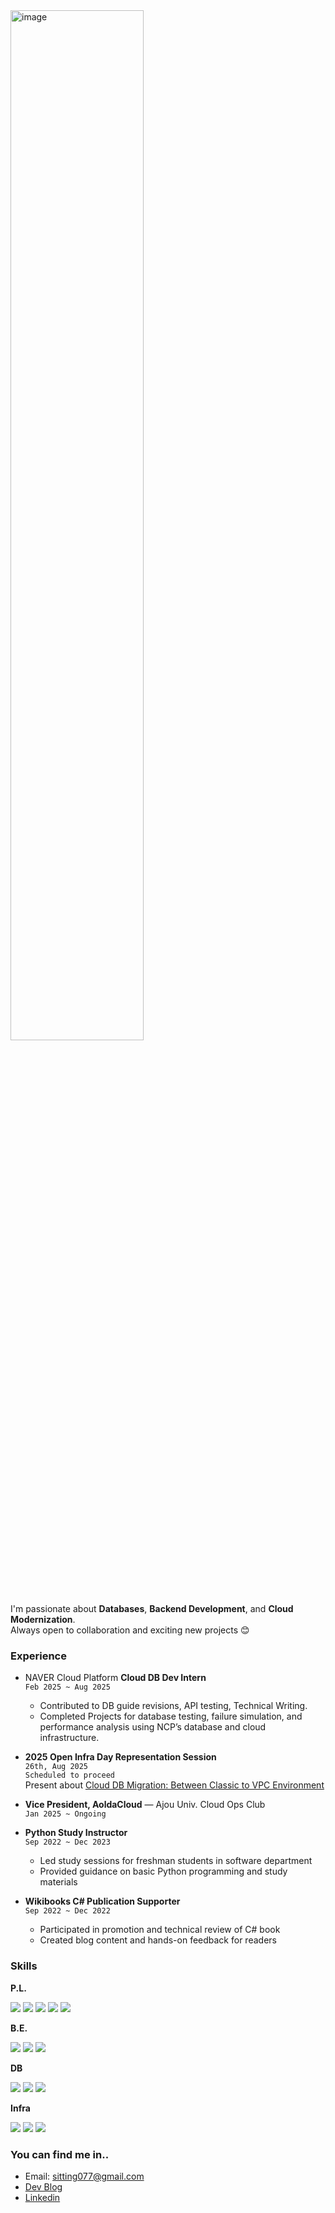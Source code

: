 <img width="65%" alt="image" src="https://github.com/user-attachments/assets/74331dd4-c851-46f3-afe5-a0f046f1aaa8" />

I'm passionate about **Databases**, **Backend Development**, and **Cloud Modernization**.  
Always open to collaboration and exciting new projects 😊

### Experience
- NAVER Cloud Platform **Cloud DB Dev Intern**     
  `Feb 2025 ~ Aug 2025`  
  * Contributed to DB guide revisions, API testing, Technical Writing.
  * Completed Projects for database testing, failure simulation, and performance analysis using NCP’s database and cloud infrastructure.
  
- **2025 Open Infra Day Representation Session**    
  `26th, Aug 2025`    
  `Scheduled to proceed`    
  Present about [Cloud DB Migration: Between Classic to VPC Environment](https://2025.openinfradays.kr/session/12)

- **Vice President, AoldaCloud** — Ajou Univ. Cloud Ops Club  
  `Jan 2025 ~ Ongoing`

- **Python Study Instructor**  
  `Sep 2022 ~ Dec 2023`  
  * Led study sessions for freshman students in software department  
  * Provided guidance on basic Python programming and study materials

- **Wikibooks C# Publication Supporter**  
  `Sep 2022 ~ Dec 2022`  
  * Participated in promotion and technical review of C# book  
  * Created blog content and hands-on feedback for readers  

### Skills
**P.L.**    
<p align="left">
  <img src="https://img.shields.io/badge/Java-007396?style=for-the-badge&logo=openjdk&logoColor=white"/>
  <img src="https://img.shields.io/badge/Python-3776AB?style=for-the-badge&logo=python&logoColor=white"/>
  <img src="https://img.shields.io/badge/JavaScript-F7DF1E?style=for-the-badge&logo=javascript&logoColor=black"/>
  <img src="https://img.shields.io/badge/TypeScript-3178C6?style=for-the-badge&logo=typescript&logoColor=white"/>
  <img src="https://img.shields.io/badge/C%23-239120?style=for-the-badge&logo=c-sharp&logoColor=white"/>
</p>

**B.E.**    
<p align="left">
  <img src="https://img.shields.io/badge/Spring-6DB33F?style=for-the-badge&logo=spring&logoColor=white"/>
  <img src="https://img.shields.io/badge/Node.js-339933?style=for-the-badge&logo=node.js&logoColor=white"/>
  <img src="https://img.shields.io/badge/Express-000000?style=for-the-badge&logo=express&logoColor=white"/>
</p>

**DB**    
<p align="left">
  <img src="https://img.shields.io/badge/PostgreSQL-4169E1?style=for-the-badge&logo=postgresql&logoColor=white"/>
  <img src="https://img.shields.io/badge/MySQL-00758F?style=for-the-badge&logo=mysql&logoColor=white"/>
  <img src="https://img.shields.io/badge/MongoDB-47A248?style=for-the-badge&logo=mongodb&logoColor=white"/>
</p>

**Infra** 
<p align="left">
  <img src="https://img.shields.io/badge/Docker-2496ED?style=for-the-badge&logo=docker&logoColor=white"/>
  <img src="https://img.shields.io/badge/Jenkins-D24939?style=for-the-badge&logo=jenkins&logoColor=white"/>
  <img src="https://img.shields.io/badge/GitHub-181717?style=for-the-badge&logo=github&logoColor=white"/>
</p>


### You can find me in..
- Email: [sitting077@gmail.com](mailto:sitting077@gmail.com)  
- [Dev Blog](https://blog.naver.com/yeveloper)  
- [Linkedin](https://www.linkedin.com/in/dpwlslinked/)

